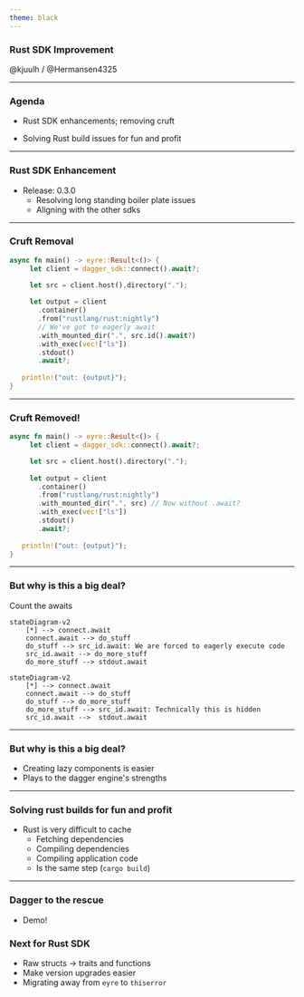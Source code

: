 ```yaml
---
theme: black
---
```


### Rust SDK Improvement

@kjuulh / @Hermansen4325

---

### Agenda

- Rust SDK enhancements; removing cruft
  
- Solving Rust build issues for fun and profit

---

### Rust SDK Enhancement

- Release: 0.3.0
    - Resolving long standing boiler plate issues
    - Aligning with the other sdks

---

### Cruft Removal 

```rust
async fn main() -> eyre::Result<()> {
     let client = dagger_sdk::connect().await?;

     let src = client.host().directory(".");
     
     let output = client
       .container()
       .from("rustlang/rust:nightly")
       // We've got to eagerly await
       .with_mounted_dir(".", src.id().await?)
       .with_exec(vec!["ls"])
       .stdout()
       .await?;
       
   println!("out: {output}");
}
```

---

### Cruft Removed!

```rust
async fn main() -> eyre::Result<()> {
     let client = dagger_sdk::connect().await?;

     let src = client.host().directory(".");
     
     let output = client
       .container()
       .from("rustlang/rust:nightly")
       .with_mounted_dir(".", src) // Now without .await?
       .with_exec(vec!["ls"])
       .stdout()
       .await?;
       
   println!("out: {output}");
}
```

---

### But why is this a big deal?

Count the awaits

<split even >

```mermaid
stateDiagram-v2
    [*] --> connect.await
    connect.await --> do_stuff
    do_stuff --> src_id.await: We are forced to eagerly execute code
    src_id.await --> do_more_stuff
	do_more_stuff --> stdout.await
```

```mermaid
stateDiagram-v2
    [*] --> connect.await
    connect.await --> do_stuff
    do_stuff --> do_more_stuff
    do_more_stuff --> src_id.await: Technically this is hidden
    src_id.await -->  stdout.await
```
</split>

---

### But why is this a big deal?

- Creating lazy components is easier
- Plays to the dagger engine's strengths

---

### Solving rust builds for fun and profit

- Rust is very difficult to cache
	- Fetching dependencies
	- Compiling dependencies
	- Compiling application code
	- Is the same step (`cargo build`)

---

### Dagger to the rescue

- Demo!

### Next for Rust SDK

- Raw structs -> traits and functions
- Make version upgrades easier
- Migrating away from `eyre` to `thiserror`